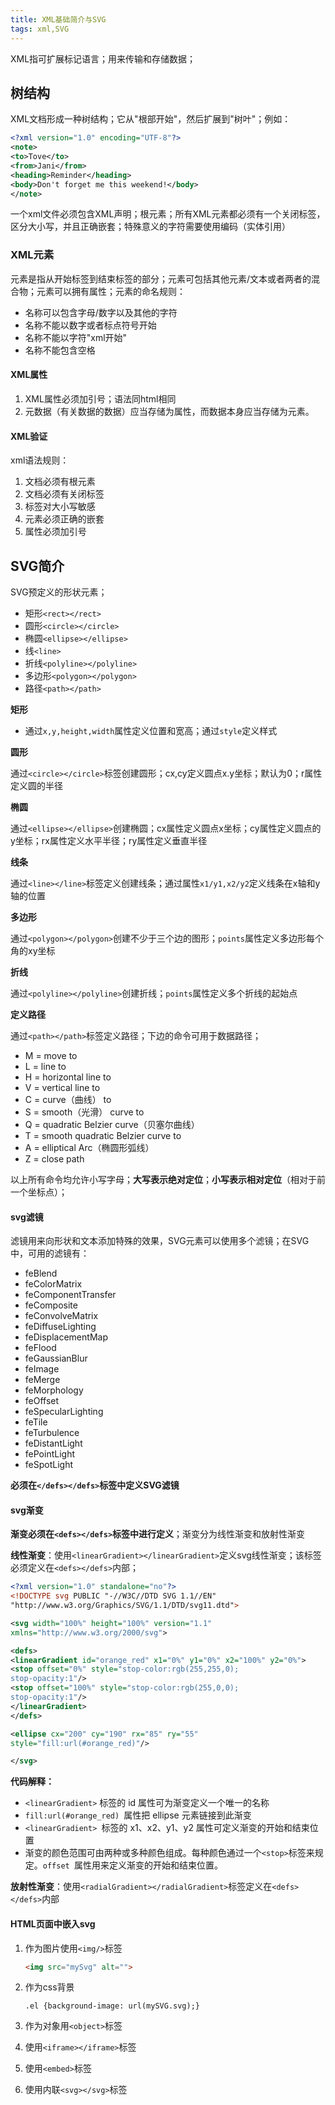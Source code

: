 ```yaml
---
title: XML基础简介与SVG
tags: xml,SVG
---
```


XML指可扩展标记语言；用来传输和存储数据；

## 树结构

XML文档形成一种树结构；它从"根部开始"，然后扩展到"树叶"；例如：

~~~xml
<?xml version="1.0" encoding="UTF-8"?>
<note>
<to>Tove</to>
<from>Jani</from>
<heading>Reminder</heading>
<body>Don't forget me this weekend!</body>
</note>
~~~

一个xml文件必须包含XML声明；根元素；所有XML元素都必须有一个关闭标签，区分大小写，并且正确嵌套；特殊意义的字符需要使用编码（实体引用）

### XML元素

元素是指从开始标签到结束标签的部分；元素可包括其他元素/文本或者两者的混合物；元素可以拥有属性；元素的命名规则：

* 名称可以包含字母/数字以及其他的字符
* 名称不能以数字或者标点符号开始
* 名称不能以字符"xml开始"
* 名称不能包含空格

#### XML属性

1. XML属性必须加引号；语法同html相同
2. 元数据（有关数据的数据）应当存储为属性，而数据本身应当存储为元素。

#### XML验证

xml语法规则：

1. 文档必须有根元素
2. 文档必须有关闭标签
3. 标签对大小写敏感
4. 元素必须正确的嵌套
5. 属性必须加引号

## SVG简介

SVG预定义的形状元素；

* 矩形`<rect></rect>`
* 圆形`<circle></circle>`
* 椭圆`<ellipse></ellipse>`
* 线`<line>`
* 折线`<polyline></polyline>`
* 多边形`<polygon></polygon>`
* 路径`<path></path>`

**矩形**

* 通过`x,y,height,width`属性定义位置和宽高；通过`style`定义样式

**圆形**

通过`<circle></circle>`标签创建圆形；cx,cy定义圆点x.y坐标；默认为0；r属性定义圆的半径

**椭圆**

通过`<ellipse></ellipse>`创建椭圆；cx属性定义圆点x坐标；cy属性定义圆点的y坐标；rx属性定义水平半径；ry属性定义垂直半径

**线条**

通过`<line></line>`标签定义创建线条；通过属性`x1/y1,x2/y2`定义线条在x轴和y轴的位置

**多边形**

通过`<polygon></polygon>`创建不少于三个边的图形；`points`属性定义多边形每个角的xy坐标

**折线**

通过`<polyline></polyline>`创建折线；`points`属性定义多个折线的起始点

**定义路径**

通过`<path></path>`标签定义路径；下边的命令可用于数据路径；

* M = move to
* L = line to
* H = horizontal line to
* V = vertical line to
* C = curve（曲线） to
* S = smooth（光滑） curve to
* Q = quadratic Belzier curve（贝塞尔曲线）
* T = smooth quadratic Belzier curve to
* A = elliptical Arc（椭圆形弧线）
* Z = close path

以上所有命令均允许小写字母；**大写表示绝对定位**；**小写表示相对定位**（相对于前一个坐标点）；

#### svg滤镜

滤镜用来向形状和文本添加特殊的效果，SVG元素可以使用多个滤镜；在SVG中，可用的滤镜有：

* feBlend
* feColorMatrix
* feComponentTransfer
* feComposite
* feConvolveMatrix
* feDiffuseLighting
* feDisplacementMap
* feFlood
* feGaussianBlur
* feImage
* feMerge
* feMorphology
* feOffset
* feSpecularLighting
* feTile
* feTurbulence
* feDistantLight
* fePointLight
* feSpotLight

**必须在`</defs></defs>`标签中定义SVG滤镜**

#### svg渐变

**渐变必须在`<defs></defs>`标签中进行定义**；渐变分为线性渐变和放射性渐变

**线性渐变**：使用`<linearGradient></linearGradient>`定义svg线性渐变；该标签必须定义在`<defs></defs>`内部；

~~~xml
<?xml version="1.0" standalone="no"?>
<!DOCTYPE svg PUBLIC "-//W3C//DTD SVG 1.1//EN" 
"http://www.w3.org/Graphics/SVG/1.1/DTD/svg11.dtd">

<svg width="100%" height="100%" version="1.1"
xmlns="http://www.w3.org/2000/svg">

<defs>
<linearGradient id="orange_red" x1="0%" y1="0%" x2="100%" y2="0%">
<stop offset="0%" style="stop-color:rgb(255,255,0);
stop-opacity:1"/>
<stop offset="100%" style="stop-color:rgb(255,0,0);
stop-opacity:1"/>
</linearGradient>
</defs>

<ellipse cx="200" cy="190" rx="85" ry="55"
style="fill:url(#orange_red)"/>

</svg>
~~~

**代码解释：**

- `<linearGradient>` 标签的 id 属性可为渐变定义一个唯一的名称
- `fill:url(#orange_red) `属性把 ellipse 元素链接到此渐变
- `<linearGradient> `标签的 x1、x2、y1、y2 属性可定义渐变的开始和结束位置
- 渐变的颜色范围可由两种或多种颜色组成。每种颜色通过一个` <stop> `标签来规定。`offset `属性用来定义渐变的开始和结束位置。

**放射性渐变**：使用`<radialGradient></radialGradient>`标签定义在`<defs></defs>`内部

#### HTML页面中嵌入svg

1. 作为图片使用`<img/>`标签

   ~~~html
   <img src="mySvg" alt="">
   ~~~

2. 作为css背景

   ~~~
   .el {background-image: url(mySVG.svg);}
   ~~~

3. 作为对象用`<object>`标签

4. 使用`<iframe></iframe>`标签

5. 使用`<embed>`标签

6. 使用内联`<svg></svg>`标签

